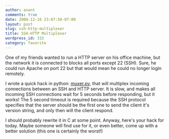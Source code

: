 ```yaml
---
author: anant
comments: true
date: 2008-12-16 23:07:58-07:00
layout: post
slug: ssh-http-multiplexer
title: SSH-HTTP Multiplexer
wordpress_id: 315
category: favorite
---
```


One of my friends wanted to run a HTTP server on his office machine, but the network it is connected to blocks all ports except 22 (SSH). Sure, he could run Apache on port 22 but that would mean he could no longer login remotely.

I wrote a quick hack in python: [muxer.py](http://proness.kix.in/misc/muxer.py), that will multiplex incoming connections between an SSH and HTTP server. It is slow, and makes all incoming SSH connections wait for 5 seconds before responding, but it works! The 5 second timeout is required because the SSH protocol specifies that the server should be the first one to send the client it's version string, and only then will the client respond.

I should probably rewrite it in C at some point. Anyway, here's your hack for today. Maybe someone will find use for it, or even better, come up with a better solution (this one is certainly the worst!)

